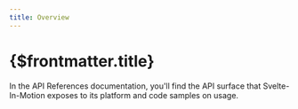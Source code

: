```yaml
---
title: Overview
---
```


# {$frontmatter.title}

In the API References documentation, you'll find the API surface that Svelte-In-Motion exposes to its platform and code samples on usage.
